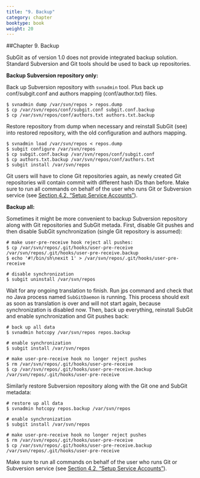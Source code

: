 ```yaml
---
title: "9. Backup"
category: chapter
booktype: book
weight: 20
---
```

##Chapter 9. Backup

SubGit as of version 1.0 does not provide integrated backup solution. Standard Subversion and Git tools should be used to back up repositories.

**Backup Subversion repository only:**

Back up Subversion repository with `svnadmin` tool. Plus back up conf/subgit.conf and authors mapping (conf/author.txt) files.

    $ svnadmin dump /var/svn/repos > repos.dump
    $ cp /var/svn/repos/conf/subgit.conf subgit.conf.backup
    $ cp /var/svn/repos/conf/authors.txt authors.txt.backup

Restore repository from dump when necessary and reinstall SubGit (see) into restored repository, with the old configuration and authors mapping.

    $ svnadmin load /var/svn/repos < repos.dump
    $ subgit configure /var/svn/repos
    $ cp subgit.conf.backup /var/svn/repos/conf/subgit.conf
    $ cp authors.txt.backup /var/svn/repos/conf/authors.txt
    $ subgit install /var/svn/repos

Git users will have to clone Git repositories again, as newly created Git repositories will contain commit with different hash IDs than before. Make sure to run all commands on behalf of the user who runs Git or Subversion service (see [Section 4.2, “Setup Service Accounts”](#9)).

**Backup all:**

Sometimes it might be more convenient to backup Subversion repository along with Git repositories and SubGit metada. First, disable Git pushes and then disable SubGit synchronization (single Git repository is assumed):

    # make user-pre-receive hook reject all pushes:
    $ cp /var/svn/repos/.git/hooks/user-pre-receive /var/svn/repos/.git/hooks/user-pre-receive.backup
    $ echo '#!/bin/sh\nexit 1' > /var/svn/repos/.git/hooks/user-pre-receive

    # disable synchronization
    $ subgit uninstall /var/svn/repos

Wait for any ongoing translation to finish. Run jps command and check that no Java process named `SubGitDaemon` is running. This process should exit as soon as translation is over and will not start again, because synchronization is disabled now. Then, back up everything, reinstall SubGit and enable synchronization and Git pushes back:

    # back up all data
    $ svnadmin hotcopy /var/svn/repos repos.backup

    # enable synchronization
    $ subgit install /var/svn/repos

    # make user-pre-receive hook no longer reject pushes
    $ rm /var/svn/repos/.git/hooks/user-pre-receive
    $ cp /var/svn/repos/.git/hooks/user-pre-receive.backup /var/svn/repos/.git/hooks/user-pre-receive

Similarly restore Subversion repository along with the Git one and SubGit metadata:

    # restore up all data
    $ svnadmin hotcopy repos.backup /var/svn/repos

    # enable synchronization
    $ subgit install /var/svn/repos

    # make user-pre-receive hook no longer reject pushes
    $ rm /var/svn/repos/.git/hooks/user-pre-receive
    $ cp /var/svn/repos/.git/hooks/user-pre-receive.backup /var/svn/repos/.git/hooks/user-pre-receive

Make sure to run all commands on behalf of the user who runs Git or Subversion service (see [Section 4.2, “Setup Service Accounts”](#9)).
